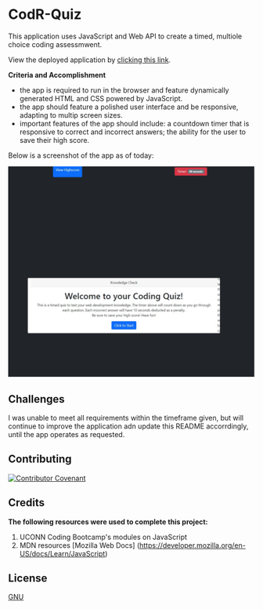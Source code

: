 # CodR-Quiz

This application uses JavaScript and Web API to create a timed, multiole choice coding assessmwent.

View the deployed application by [clicking this link](https://tresha-gaye.github.io/CodR-Quiz/).

**Criteria and Accomplishment**

- the app is required to run in the browser and feature dynamically generated HTML and CSS powered by JavaScript. 
- the app should feature a polished user interface and be responsive, adapting to multip screen sizes.
- important features of the app should include: a countdown timer that is responsive to correct and incorrect answers; the ability for the user to save their high score.

Below is a screenshot of the app as of today:

![CodRQuiz v0.1](./assets/images/xcreenshot.jpg)

## Challenges
I was unable to meet all requirements within the timeframe given, but will continue to improve the application adn update this README accorrdingly, until the app operates as requested.


## Contributing

[![Contributor Covenant](https://img.shields.io/badge/Contributor%20Covenant-2.1-4baaaa.svg)](code_of_conduct.md)

## Credits

**The following resources were used to complete this project:**
1. UCONN Coding Bootcamp's modules on JavaScript
2. MDN resources [Mozilla Web Docs] (https://developer.mozilla.org/en-US/docs/Learn/JavaScript)

## License
[GNU](https://opensource.org/licenses/GPL-3.0)


